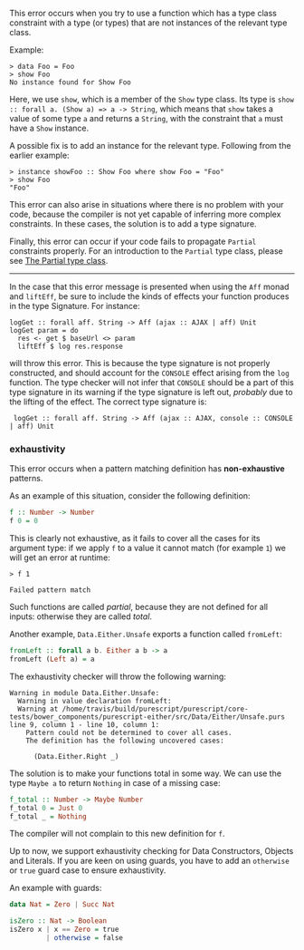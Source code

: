 This error occurs when you try to use a function which has a type class constraint with a type (or types) that are not instances of the relevant type class.

Example:

```
> data Foo = Foo
> show Foo
No instance found for Show Foo
```

Here, we use `show`, which is a member of the `Show` type class. Its type is `show :: forall a. (Show a) => a -> String`, which means that `show` takes a value of some type `a` and returns a `String`, with the constraint that `a` must have a `Show` instance.

A possible fix is to add an instance for the relevant type. Following from the earlier example:

```
> instance showFoo :: Show Foo where show Foo = "Foo"
> show Foo
"Foo"
```

This error can also arise in situations where there is no problem with your code, because the compiler is not yet capable of inferring more complex constraints. In these cases, the solution is to add a type signature.

Finally, this error can occur if your code fails to propagate `Partial` constraints properly. For an introduction to the `Partial` type class, please see [The Partial type class](../guides/The-Partial-type-class.md).

---

In the case that this error message is presented when using the `Aff` monad and `liftEff`, be sure to include the kinds of effects your function produces in the type Signature. For instance:

```
logGet :: forall aff. String -> Aff (ajax :: AJAX | aff) Unit
logGet param = do
  res <- get $ baseUrl <> param
  liftEff $ log res.response
```

will throw this error. This is because the type signature is not properly constructed, and should account for the `CONSOLE` effect arising from the `log` function. The type checker will not infer that `CONSOLE` should be a part of this type signature in its warning if the type signature is left out, *probably* due to the lifting of the effect. The correct type signature is:

``` logGet :: forall aff. String -> Aff (ajax :: AJAX, console :: CONSOLE | aff) Unit```


### exhaustivity

This error occurs when a pattern matching definition has **non-exhaustive** patterns.

As an example of this situation, consider the following definition:

```haskell
f :: Number -> Number
f 0 = 0
```

This is clearly not exhaustive, as it fails to cover all the cases for its argument type: if we apply `f` to a value it cannot match (for example `1`) we will get an error at runtime:

```
> f 1

Failed pattern match
```

Such functions are called *partial*, because they are not defined for all inputs: otherwise they are called *total*.

Another example, `Data.Either.Unsafe` exports a function called `fromLeft`:

```haskell
fromLeft :: forall a b. Either a b -> a
fromLeft (Left a) = a
```

The exhaustivity checker will throw the following warning:

```
Warning in module Data.Either.Unsafe:
  Warning in value declaration fromLeft:
  Warning at /home/travis/build/purescript/purescript/core-tests/bower_components/purescript-either/src/Data/Either/Unsafe.purs line 9, column 1 - line 10, column 1:
    Pattern could not be determined to cover all cases.
    The definition has the following uncovered cases:

      (Data.Either.Right _)
```

The solution is to make your functions total in some way. We can use the type `Maybe a` to return `Nothing` in case of a missing case:

```haskell
f_total :: Number -> Maybe Number
f_total 0 = Just 0
f_total _ = Nothing
```

The compiler will not complain to this new definition for `f`.

Up to now, we support exhaustivity checking for Data Constructors, Objects and Literals. If you are keen on using guards, you have to add an `otherwise` or `true` guard case to ensure exhaustivity.

An example with guards:

```haskell
data Nat = Zero | Succ Nat

isZero :: Nat -> Boolean
isZero x | x == Zero = true
         | otherwise = false
```
